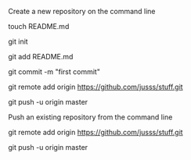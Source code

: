 Create a new repository on the command line


touch README.md

git init

git add README.md

git commit -m "first commit"

git remote add origin https://github.com/jusss/stuff.git

git push -u origin master

Push an existing repository from the command line


git remote add origin https://github.com/jusss/stuff.git

git push -u origin master
